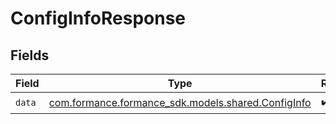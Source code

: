 # ConfigInfoResponse


## Fields

| Field                                                                                   | Type                                                                                    | Required                                                                                | Description                                                                             |
| --------------------------------------------------------------------------------------- | --------------------------------------------------------------------------------------- | --------------------------------------------------------------------------------------- | --------------------------------------------------------------------------------------- |
| `data`                                                                                  | [com.formance.formance_sdk.models.shared.ConfigInfo](../../models/shared/ConfigInfo.md) | :heavy_check_mark:                                                                      | N/A                                                                                     |